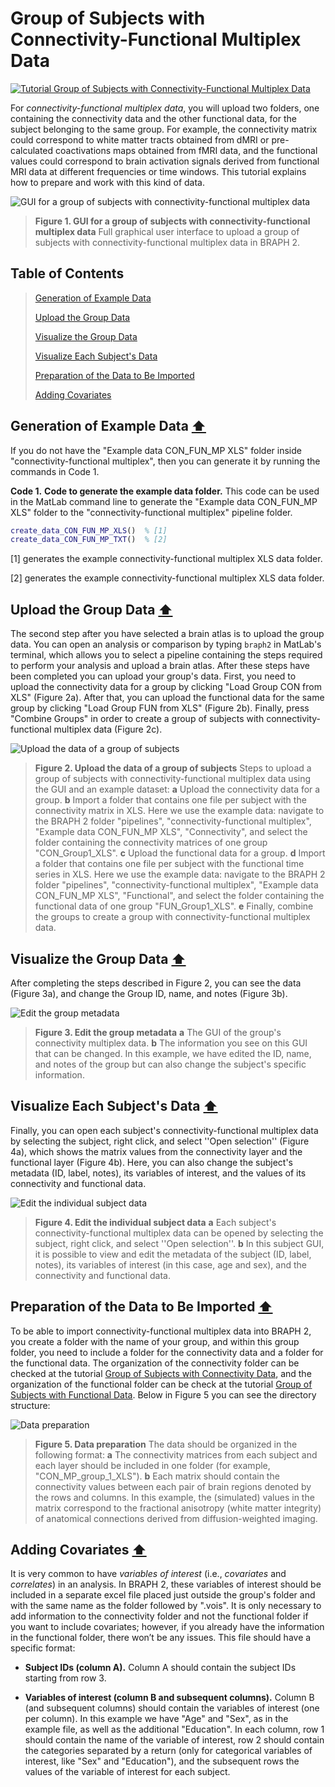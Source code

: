 # Group of Subjects with Connectivity-Functional Multiplex Data

[![Tutorial Group of Subjects with Connectivity-Functional Multiplex Data](https://img.shields.io/badge/PDF-Download-red?style=flat-square&logo=adobe-acrobat-reader)](tut_gr_con_fun_mp.pdf)

For *connectivity-functional multiplex data*, you will upload two folders, one containing the connectivity data and the other functional data, for the subject belonging to the same group. For example, the connectivity matrix could correspond to white matter tracts obtained from dMRI or pre-calculated coactivations maps obtained from fMRI data, and the functional values could correspond to brain activation signals derived from functional MRI data at different frequencies or time windows. This tutorial explains how to prepare and work with this kind of data.


<img src="fig01.jpg" alt="GUI for a group of subjects with connectivity-functional multiplex data">

> **Figure 1. GUI for a group of subjects with connectivity-functional multiplex data**
> Full graphical user interface to upload a group of subjects with connectivity-functional multiplex data in BRAPH 2.

## Table of Contents
> [Generation of Example Data](#Generation-of-Example-Data)
>
> [Upload the Group Data](#Upload-the-Group-Data)
>
> [Visualize the Group Data](#Visualize-the-Group-Data)
>
> [Visualize Each Subject's Data](#Visualize-Each-Subjects-Data)
>
> [Preparation of the Data to Be Imported](#Preparation-of-the-Data-to-Be-Imported)
>
> [Adding Covariates](#Adding-Covariates)
>




<a id="Generation-of-Example-Data"></a>
## Generation of Example Data  [⬆](#Table-of-Contents)

If you do not have the "Example data CON_FUN_MP XLS" folder inside "connectivity-functional multiplex", then you can generate it by running the commands in Code 1.

**Code 1.** **Code to generate the example data folder.**
		This code can be used in the MatLab command line to generate the "Example data CON_FUN_MP XLS" folder to the "connectivity-functional multiplex" pipeline folder.
````matlab
create_data_CON_FUN_MP_XLS()  % [1]
create_data_CON_FUN_MP_TXT()  % [2]
````

[1] generates the example connectivity-functional multiplex XLS data folder.

[2] generates the example connectivity-functional multiplex XLS data folder.


<a id="Upload-the-Group-Data"></a>
## Upload the Group Data  [⬆](#Table-of-Contents)

The second step after you have selected a brain atlas is to upload the group data. You can open an analysis or comparison by typing `braph2` in MatLab's terminal, which allows you to select a pipeline containing the steps required to perform your analysis and upload a brain atlas. After these steps have been completed you can upload your group's data. First, you need to upload the connectivity data for a group by clicking "Load Group CON from XLS" (Figure 2a). After that, you can upload the functional data for the same group by clicking "Load Group FUN from XLS" (Figure 2b). Finally, press "Combine Groups" in order to create a group of subjects with connectivity-functional multiplex data (Figure 2c).



<img src="fig02.jpg" alt="Upload the data of a group of subjects">

> **Figure 2. Upload the data of a group of subjects**
> Steps to upload a group of subjects with connectivity-functional multiplex data using the GUI and an example dataset: 
> 	**a** Upload the connectivity data for a group.
> 	**b** Import a folder that contains one file per subject with the connectivity matrix in XLS. Here we use the example data: navigate to the BRAPH 2 folder "pipelines", "connectivity-functional multiplex",  "Example data CON_FUN_MP XLS", "Connectivity", and select the folder containing the connectivity matrices of one group "CON_Group1_XLS".
>      **c** Upload the functional data for a group.
>  	**d** Import a folder that contains one file per subject with the functional time series in XLS. Here we use the example data: navigate to the BRAPH 2 folder "pipelines", "connectivity-functional multiplex",  "Example data CON_FUN_MP XLS", "Functional", and select the folder containing the functional data of one group "FUN_Group1_XLS".
>    **e** Finally, combine the groups to create a group with connectivity-functional multiplex data.



<a id="Visualize-the-Group-Data"></a>
## Visualize the Group Data  [⬆](#Table-of-Contents)

After completing the steps described in Figure 2, you can see the data (Figure 3a), and change the Group ID, name, and notes (Figure 3b). 



<img src="fig03.jpg" alt="Edit the group metadata">

> **Figure 3. Edit the group metadata**
> **a** The GUI of the group's connectivity multiplex data. 
> 	**b** The information you see on this GUI that can be changed. In this example, we have edited the ID, name, and notes of the group but can also change the subject's specific information.

<a id="Visualize-Each-Subjects-Data"></a>
## Visualize Each Subject's Data  [⬆](#Table-of-Contents)

Finally, you can open each subject's connectivity-functional multiplex data by selecting the subject, right click, and select ''Open selection'' (Figure 4a), which shows the matrix values from the connectivity layer and the functional layer (Figure 4b). Here, you can also change the subject's metadata (ID, label, notes), its variables of interest, and the values of its connectivity and functional data.



<img src="fig04.jpg" alt="Edit the individual subject data">

> **Figure 4. Edit the individual subject data**
> **a**  Each subject's connectivity-functional multiplex data can be opened by selecting the subject, right click, and select ''Open selection''. 
> 	**b** In this subject GUI, it is possible to view and edit the metadata of the subject (ID, label, notes), its variables of interest (in this case, age and sex), and the connectivity and functional data.


<a id="Preparation-of-the-Data-to-Be-Imported"></a>
## Preparation of the Data to Be Imported  [⬆](#Table-of-Contents)

To be able to import connectivity-functional multiplex data into BRAPH 2, you create a folder with the name of your group, and within this group folder, you need to include a folder for the connectivity data and a folder for the functional data. The organization of the connectivity folder can be checked at the tutorial [Group of Subjects with Connectivity Data](https://github.com/braph-software/BRAPH-2/tree/develop/tutorials/data/tut_gr_con), and the organization of the functional folder can be check at the tutorial [Group of Subjects with Functional Data](https://github.com/braph-software/BRAPH-2/tree/develop/tutorials/data/tut_gr_fun). Below in Figure 5 you can see the directory structure:

 

<img src="fig05.jpg" alt="Data preparation">

> **Figure 5. Data preparation**
> The data should be organized in the following format:
> 	**a** The connectivity matrices from each subject and each layer should be included in one folder (for example, "CON_MP_group_1_XLS"). 
> 	**b** Each matrix should contain the connectivity values between each pair of brain regions denoted by the rows and columns. In this example, the (simulated) values in the matrix correspond to the fractional anisotropy (white matter integrity) of anatomical connections derived from diffusion-weighted imaging.

<a id="Adding-Covariates"></a>
## Adding Covariates  [⬆](#Table-of-Contents)
	
It is very common to have *variables of interest* (i.e., *covariates* and *correlates*) in an analysis. In BRAPH 2, these variables of interest should be included in a separate excel file placed just outside the group's folder and with the same name as the folder followed by ".vois". It is only necessary to add information to the connectivity folder and not the functional folder if you want to include covariates; however, if you already have the information in the functional folder, there won’t be any issues.
This file should have a specific format:


- **Subject IDs (column A).**
Column A should contain the subject IDs starting from row 3.

- **Variables of interest (column B and subsequent columns).**
Column B (and subsequent columns) should contain the variables of interest (one per column). 
In this example we have "Age" and "Sex", as in the example file, as well as the additional "Education".
In each column, row 1 should contain the name of the variable of interest, row 2 should contain the categories separated by a return (only for categorical variables of interest, like "Sex" and "Education"), and the subsequent rows the values of the variable of interest for each subject.
